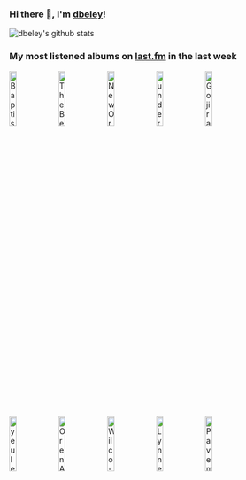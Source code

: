 ### Hi there 👋, I'm [dbeley](https://dbeley.ovh/en)!

![dbeley's github stats](https://github-readme-stats.vercel.app/api?username=dbeley)

### My most listened albums on [last.fm](https://www.last.fm/user/d_beley) in the last week

[<img src='https://lastfm.freetls.fastly.net/i/u/300x300/c3e3a5577f06f204268f048455179d28.jpg' width='16%' height='16%' alt='Baptiste Trotignon - Brexit Music'>](https://www.last.fm/music/baptiste%2btrotignon/brexit%2bmusic)&nbsp;
[<img src='https://lastfm.freetls.fastly.net/i/u/300x300/abd1db0a5e4c44689a1644e67d758675.jpg' width='16%' height='16%' alt='The Beatles - 1962–1966'>](https://www.last.fm/music/the%2bbeatles/1962%25e2%2580%25931966)&nbsp;
[<img src='https://lastfm.freetls.fastly.net/i/u/300x300/154584359b02ee386c3e4b35274021d2.jpg' width='16%' height='16%' alt='New Order - Substance 1987'>](https://www.last.fm/music/new%2border/substance%2b1987)&nbsp;
[<img src='https://lastfm.freetls.fastly.net/i/u/300x300/5f5f967600ac3bca6e7007ae6c368dfa.jpg' width='16%' height='16%' alt='underscores - Wallsocket'>](https://www.last.fm/music/underscores/wallsocket)&nbsp;
[<img src='https://lastfm.freetls.fastly.net/i/u/300x300/1a9f1a24a07ee6031ee76f0bdc175625.jpg' width='16%' height='16%' alt='Gojira - From Mars to Sirius'>](https://www.last.fm/music/gojira/from%2bmars%2bto%2bsirius)&nbsp;
<br>
[<img src='https://lastfm.freetls.fastly.net/i/u/300x300/dd76702cea38c838a3090dd9496d92d9.jpg' width='16%' height='16%' alt='yeule - softscars'>](https://www.last.fm/music/yeule/softscars)&nbsp;
[<img src='https://lastfm.freetls.fastly.net/i/u/300x300/7e0087bd464349c3c9e498d709dbb1e8.jpg' width='16%' height='16%' alt='Oren Ambarchi - Grapes From the Estate'>](https://www.last.fm/music/oren%2bambarchi/grapes%2bfrom%2bthe%2bestate)&nbsp;
[<img src='https://lastfm.freetls.fastly.net/i/u/300x300/3dd546cae61f16a837a245326915f613.png' width='16%' height='16%' alt='Wilco - Cousin'>](https://www.last.fm/music/wilco/cousin)&nbsp;
[<img src='https://lastfm.freetls.fastly.net/i/u/300x300/842c078a18394098c0c93ea799aac150.jpg' width='16%' height='16%' alt='Lynne Arriale Trio - Inspiration'>](https://www.last.fm/music/lynne%2barriale%2btrio/inspiration)&nbsp;
[<img src='https://lastfm.freetls.fastly.net/i/u/300x300/ead4f04137d745d688927af54e297578.jpg' width='16%' height='16%' alt='Pavement - Terror Twilight'>](https://www.last.fm/music/pavement/terror%2btwilight)&nbsp;
<br>
